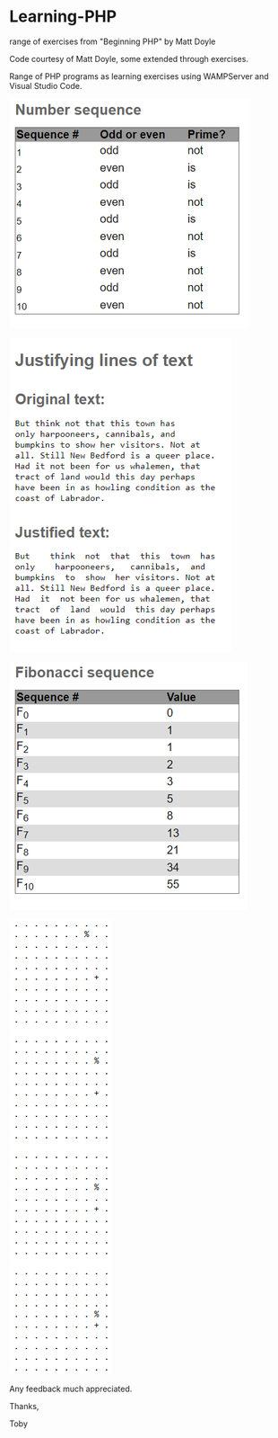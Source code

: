 # Learning-PHP
range of exercises from "Beginning PHP" by Matt Doyle

Code courtesy of Matt Doyle, some extended through exercises.

Range of PHP programs as learning exercises using WAMPServer and Visual Studio Code.


![](https://github.com/tobyStone/Learning-PHP/blob/main/number_sequence.PNG)

![](https://github.com/tobyStone/Learning-PHP/blob/main/right_justification.PNG)

![](https://github.com/tobyStone/Learning-PHP/blob/main/Fibonacci_sequence.PNG)

![](https://github.com/tobyStone/Learning-PHP/blob/main/homing_pidgeon.PNG)

Any feedback much appreciated.

Thanks,

Toby
